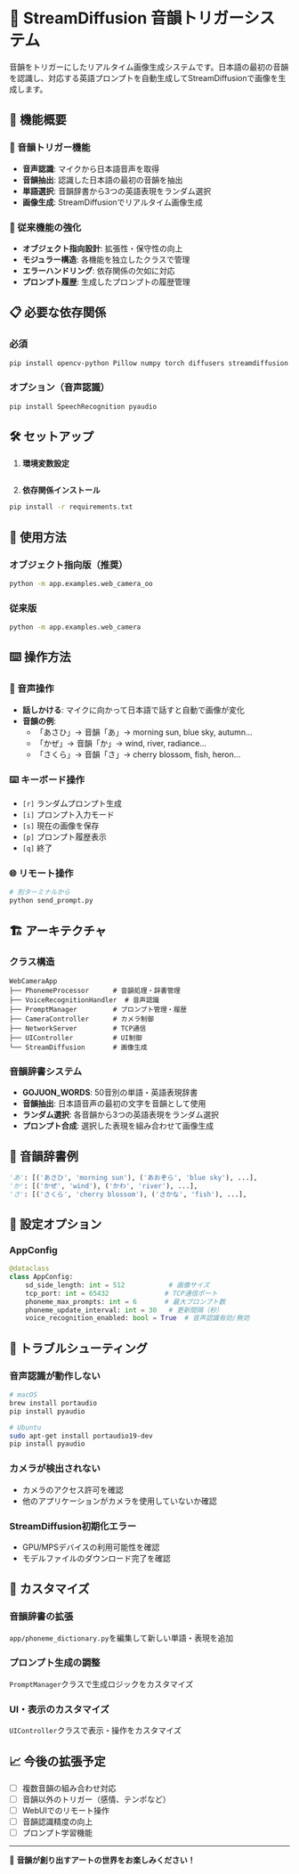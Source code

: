 # 🎵 StreamDiffusion 音韻トリガーシステム

音韻をトリガーにしたリアルタイム画像生成システムです。日本語の最初の音韻を認識し、対応する英語プロンプトを自動生成してStreamDiffusionで画像を生成します。

## 🚀 機能概要

### 🎤 音韻トリガー機能
- **音声認識**: マイクから日本語音声を取得
- **音韻抽出**: 認識した日本語の最初の音韻を抽出
- **単語選択**: 音韻辞書から3つの英語表現をランダム選択
- **画像生成**: StreamDiffusionでリアルタイム画像生成

### 🎨 従来機能の強化
- **オブジェクト指向設計**: 拡張性・保守性の向上
- **モジュラー構造**: 各機能を独立したクラスで管理
- **エラーハンドリング**: 依存関係の欠如に対応
- **プロンプト履歴**: 生成したプロンプトの履歴管理

## 📋 必要な依存関係

### 必須
```bash
pip install opencv-python Pillow numpy torch diffusers streamdiffusion python-dotenv
```

### オプション（音声認識）
```bash
pip install SpeechRecognition pyaudio
```

## 🛠️ セットアップ

1. **環境変数設定**
```bash
```

2. **依存関係インストール**
```bash
pip install -r requirements.txt
```

## 🎯 使用方法

### オブジェクト指向版（推奨）
```bash
python -m app.examples.web_camera_oo
```

### 従来版
```bash
python -m app.examples.web_camera
```

## ⌨️ 操作方法

### 🎤 音声操作
- **話しかける**: マイクに向かって日本語で話すと自動で画像が変化
- **音韻の例**:
  - 「あさひ」→ 音韻「あ」→ morning sun, blue sky, autumn...
  - 「かぜ」→ 音韻「か」→ wind, river, radiance...
  - 「さくら」→ 音韻「さ」→ cherry blossom, fish, heron...

### ⌨️ キーボード操作
- `[r]` ランダムプロンプト生成
- `[i]` プロンプト入力モード
- `[s]` 現在の画像を保存
- `[p]` プロンプト履歴表示
- `[q]` 終了

### 🌐 リモート操作
```bash
# 別ターミナルから
python send_prompt.py
```

## 🏗️ アーキテクチャ

### クラス構造
```
WebCameraApp
├── PhonemeProcessor      # 音韻処理・辞書管理
├── VoiceRecognitionHandler  # 音声認識
├── PromptManager         # プロンプト管理・履歴
├── CameraController      # カメラ制御
├── NetworkServer         # TCP通信
├── UIController          # UI制御
└── StreamDiffusion       # 画像生成
```

### 音韻辞書システム
- **GOJUON_WORDS**: 50音別の単語・英語表現辞書
- **音韻抽出**: 日本語音声の最初の文字を音韻として使用
- **ランダム選択**: 各音韻から3つの英語表現をランダム選択
- **プロンプト合成**: 選択した表現を組み合わせて画像生成

## 🎵 音韻辞書例

```python
'あ': [('あさひ', 'morning sun'), ('あおぞら', 'blue sky'), ...],
'か': [('かぜ', 'wind'), ('かわ', 'river'), ...],
'さ': [('さくら', 'cherry blossom'), ('さかな', 'fish'), ...],
```

## 🔧 設定オプション

### AppConfig
```python
@dataclass
class AppConfig:
    sd_side_length: int = 512           # 画像サイズ
    tcp_port: int = 65432              # TCP通信ポート
    phoneme_max_prompts: int = 6       # 最大プロンプト数
    phoneme_update_interval: int = 30   # 更新間隔（秒）
    voice_recognition_enabled: bool = True  # 音声認識有効/無効
```

## 🐛 トラブルシューティング

### 音声認識が動作しない
```bash
# macOS
brew install portaudio
pip install pyaudio

# Ubuntu
sudo apt-get install portaudio19-dev
pip install pyaudio
```

### カメラが検出されない
- カメラのアクセス許可を確認
- 他のアプリケーションがカメラを使用していないか確認

### StreamDiffusion初期化エラー
- GPU/MPSデバイスの利用可能性を確認
- モデルファイルのダウンロード完了を確認

## 🎨 カスタマイズ

### 音韻辞書の拡張
`app/phoneme_dictionary.py`を編集して新しい単語・表現を追加

### プロンプト生成の調整
`PromptManager`クラスで生成ロジックをカスタマイズ

### UI・表示のカスタマイズ
`UIController`クラスで表示・操作をカスタマイズ

## 📈 今後の拡張予定

- [ ] 複数音韻の組み合わせ対応
- [ ] 音韻以外のトリガー（感情、テンポなど）
- [ ] WebUIでのリモート操作
- [ ] 音韻認識精度の向上
- [ ] プロンプト学習機能

---

🎵 **音韻が創り出すアートの世界をお楽しみください！**